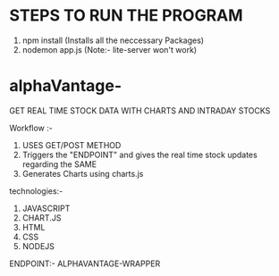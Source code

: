 # STEPS TO RUN THE PROGRAM
1) npm install (Installs all the neccessary Packages)
2) nodemon app.js (Note:- lite-server won't work)

# alphaVantage-

GET REAL TIME STOCK DATA WITH CHARTS AND INTRADAY STOCKS

Workflow :-

1) USES GET/POST METHOD
2) Triggers the "ENDPOINT" and gives the real time stock updates regarding the SAME
3) Generates Charts using charts.js


technologies:-

1) JAVASCRIPT
2) CHART.JS
3) HTML
4) CSS
5) NODEJS

ENDPOINT:-
ALPHAVANTAGE-WRAPPER
